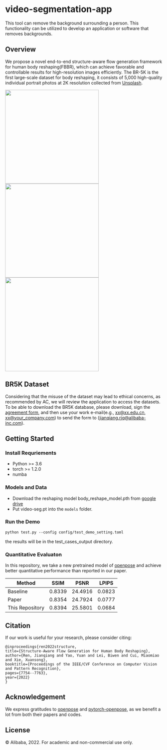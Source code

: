 # video-segmentation-app
This tool can remove the background surrounding a person. This functionality can be utilized to develop an application or software that removes backgrounds.


## Overview
We propose a novel end-to-end structure-aware flow generation framework for human body reshaping(FBBR), which can achieve favorable and controllable results for high-resolution images efficiently. The BR-5K is the first large-scale dataset for body reshaping, it consists of 5,000 high-quality individual portrait photos at 2K resolution collected from [Unsplash](https://unsplash.com/).

<img src="gif/438.gif" height="300px"/> <img src="gif/285.gif" height="300px"/> <img src="gif/998.gif" height="300px"/>



## BR5K Dataset
Considering that the misuse of the dataset may lead to ethical concerns, as recommended by AC, we will review the application to access the datasets. To be able to download the BR5K database, please download, sign the [agreement form](https://raw.githubusercontent.com/JianqiangRen/FlowBasedBodyReshaping/main/EULA/EULA0310.pdf), and then use your work e-mail(e.g., xx@xx.edu.cn,  xx@your_company.com) to send the form to ([jianqiang.rjq@alibaba-inc.com](jianqiang.rjq@alibaba-inc.com)).

## Getting Started
### Install Requriements
* Python >= 3.6
* torch  >= 1.2.0
* numba

### Models and Data
* Download the reshaping model body_reshape_model.pth from [google drive](https://drive.google.com/drive/folders/1G7XXEgMHpHnSkvFRVX5iJqN7sk3VjoM4?usp=sharing)
* Put video-seg.pt into the `models` folder.


### Run the Demo


    python test.py --config config/test_demo_setting.toml

 the results will be in the test_cases_output directory.

### Quantitative Evaluaton

In this repository, we take a new pretrained model of [openpose](https://github.com/Hzzone/pytorch-openpose) and achieve better quantitative performance than reported in our paper.

| Method          | SSIM  | PSNR  |LPIPS  |
|-----------------| ----  |----  |----  |
| Baseline        | 0.8339 |  24.4916 | 0.0823 |
| Paper           | 0.8354  |24.7924|0.0777 |
| This Repository | 0.8394|25.5801|0.0684|



## Citation
If our work is useful for your research, please consider citing:


	@inproceedings{ren2022structure,
	title={Structure-Aware Flow Generation for Human Body Reshaping},
	author={Ren, Jianqiang and Yao, Yuan and Lei, Biwen and Cui, Miaomiao and Xie, Xuansong},
	booktitle={Proceedings of the IEEE/CVF Conference on Computer Vision and Pattern Recognition},
	pages={7754--7763},
	year={2022}
	}

## Acknowledgement
We express gratitudes to [openpose](https://github.com/CMU-Perceptual-Computing-Lab/openpose) 
and [pytorch-openpose](https://github.com/Hzzone/pytorch-openpose), as we benefit a lot from both their papers and codes.

## License
© Alibaba, 2022. For academic and non-commercial use only.
 

